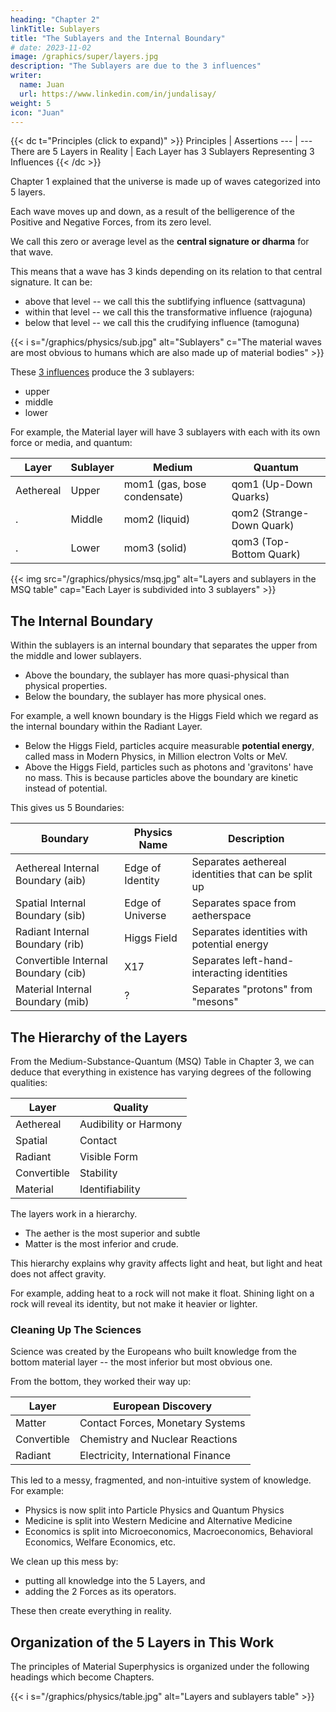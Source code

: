 ```yaml
---
heading: "Chapter 2"
linkTitle: Sublayers
title: "The Sublayers and the Internal Boundary"
# date: 2023-11-02
image: /graphics/super/layers.jpg
description: "The Sublayers are due to the 3 influences"
writer:
  name: Juan
  url: https://www.linkedin.com/in/jundalisay/
weight: 5
icon: "Juan"
---
```



{{< dc t="Principles (click to expand)" >}}
Principles | Assertions
--- | ---
There are 5 Layers in Reality | Each Layer has 3 Sublayers Representing 3 Influences 
{{< /dc >}}


Chapter 1 explained that the universe is made up of waves categorized into 5 layers. 

Each wave moves up and down, as a result of the belligerence of the Positive and Negative Forces, from its zero level.

We call this zero or average level as the **central signature or dharma** for that wave.

This means that a wave has 3 kinds depending on its relation to that central signature. It can be:
- above that level -- we call this the subtlifying influence (sattvaguna)
- within that level -- we call this the transformative influence (rajoguna)
- below that level -- we call this the crudifying influence (tamoguna)

{{< i s="/graphics/physics/sub.jpg" alt="Sublayers" c="The material waves are most obvious to humans which are also made up of material bodies" >}}

These [3 influences](/superphysics/principles/chapter-06b/) produce the 3 sublayers:
- upper
- middle
- lower


For example, the Material layer will have 3 sublayers with each with its own force or media, and quantum:

Layer | Sublayer | Medium | Quantum
--- | --- | --- | ---
Aethereal | Upper | mom1 (gas, bose condensate) | qom1 (Up-Down Quarks)
. | Middle | mom2 (liquid) |  qom2 (Strange-Down Quark)
. | Lower | mom3 (solid) | qom3 (Top-Bottom Quark)


{{< img src="/graphics/physics/msq.jpg" alt="Layers and sublayers in the MSQ table" cap="Each Layer is subdivided into 3 sublayers" >}}


## The Internal Boundary

Within the sublayers is an internal boundary that separates the upper from the middle and lower sublayers. 

- Above the boundary, the sublayer has more quasi-physical than physical properties. 
- Below the boundary, the sublayer has more physical ones. 

For example, a well known boundary is the Higgs Field which we regard as the internal boundary within the Radiant Layer.

- Below the Higgs Field, particles acquire measurable **potential energy**, called mass in Modern Physics, in Million electron Volts or MeV.  
- Above the Higgs Field, particles such as photons and 'gravitons' have no mass. This is because particles above the boundary are kinetic instead of potential. 


This gives us 5 Boundaries:

Boundary | Physics Name | Description
--- | --- | ---
Aethereal Internal Boundary (aib) | Edge of Identity | Separates aethereal identities that can be split up
Spatial Internal Boundary (sib) | Edge of Universe | Separates space from aetherspace
Radiant Internal Boundary (rib) | Higgs Field | Separates identities with potential energy
Convertible Internal Boundary (cib) | X17 | Separates left-hand-interacting identities 
Material Internal Boundary (mib) | ? | Separates "protons" from "mesons"


<!-- identities with can be further split up (manifesting as splitting up)  that can be split up by antimatter -->
<!-- 
Energy and the 2 Forces manifest via Media differently in the 5 layers and each of the sublayers.

Sublayer | Quantum | Media | 2 Forces
--- | --- | --- | ---
Upper Aethereal | Mind  | Sound | Existence or Nonexistence
Middle Aethereal | Qoa (Idea) | Sound | Consonance or Dissonance
Lower Aethereal | Thought | Sound | Consonance or Dissonance
Upper Spatial | Metaphysical Spacetime (Multiverses) |  |  
Middle Spatial | Galactic Qost | Universe | Fast or slow
Lower Spatial | Qost | Space and time within a universe | Gravity or Anti-gravity
Upper Radiant | Muon | Mor1 (Infrared) | Bright or Dark
Middle Radiant | Electron | Mor2 (Visible Light) | Energetic or non-energetic
Lower Radiant | Tau | Mor3 (UV Light) | Magnetic or Nonmagnetic
Upper Convertible | Z Boson |  |  
Middle Convertible | W- Boson | Radioactivity | Persistence or Decay
Lower Convertible | W+ Boson |  | 
Upper Material | Up Quark | Gas | Persistence | Blue Charge
Middle Material | Down Quark | Liquid | Persistence | Green Charge
Lower Material | Strange Quark | Solid | Persistence | Red Charge
 -->

<!-- Layer | Energy | Manifestation
--- | --- | ---
Upper Aethereal | Strength of idea or feeling | 
Lower Aethereal | Strength of idea or feeling | Sound
Upper Spatial | Strength of a vortex (black hole) | Gravity
Lower Spatial | Strength of a vortex (black hole) | Gravity
Upper Radiant | Energy in a photon or electron | Heat and Light
Lower Radiant | Energy in a photon or electron | Heat and Light
Upper Convertible | Energy in a W Z boson | Stability
Convertible | Energy in a W Z boson | Stability
Material | Energy in an atomic nucleus | Identity -->


## The Hierarchy of the Layers

From the Medium-Substance-Quantum (MSQ) Table in Chapter 3, we can deduce that everything in existence has varying degrees of the following qualities:

Layer | Quality
--- | --- 
Aethereal | Audibility or Harmony 
Spatial | Contact
Radiant | Visible Form
Convertible | Stability
Material | Identifiability


The layers work in a hierarchy.
- The aether is the most superior and subtle
- Matter is the most inferior and crude. 

This hierarchy explains why gravity affects light and heat, but light and heat does not affect gravity. 

For example, adding heat to a rock will not make it float. Shining light on a rock will reveal its identity, but not make it heavier or lighter.

<!-- In Social Superphysics, this is why those who know the 5 Layers (or 5 Elements) tend to be non-democratic. This is because, in order to full utilize or maximize the benefits of Nature's hierarchy, wild democracy has to be stamped out. This increases the chances for 'Golden Ages' in a civilization.

In Bio Superphysics, this hierarchy principle manifests as Homeopathy or Chinese medicine having less bad side effects than Western Medicine.  -->


### Cleaning Up The Sciences

Science was created by the Europeans who built knowledge from the bottom material layer -- the most inferior but most obvious one. 

From the bottom, they worked their way up:

Layer | European Discovery
--- | ---
Matter | Contact Forces, Monetary Systems
Convertible | Chemistry and Nuclear Reactions
Radiant | Electricity, International Finance


This led to a messy, fragmented, and non-intuitive system of knowledge. For example:
- Physics is now split into Particle Physics and Quantum Physics
- Medicine is split into Western Medicine and Alternative Medicine 
- Economics is split into Microeconomics, Macroeconomics, Behavioral Economics, Welfare Economics, etc. 

We clean up this mess by:
- putting all knowledge into the 5 Layers, and
- adding the 2 Forces as its operators.

These then create everything in reality.



## Organization of the 5 Layers in This Work

The principles of Material Superphysics is organized under the following headings which become Chapters.


{{< i s="/graphics/physics/table.jpg" alt="Layers and sublayers table" >}}


<!-- Topic | Aether | Spatial 
--- |  --- | --- 
1 Intro | |
2 Sublayers | |
3a Medium | unconscious | timespace
3b | subconscious | aetherspace
3c | conscious | spacetime
4a Substance | mind | time
4b | feeling | blackhole
4c | idea | space
5a Quantum | subtlifying | galactic
5b | transformative | stellar
5c | crudifying | material
6 Signature | perception-time | timespace 
7 Territory |  |  
8 Vortex | unite divide | clockwise anti
9 Relationality | Attraction-Repulsion | 'General Relationality' | 
10 Upper | unconscious | dark energy
11 Mid | subconscious | dark matter | wave (zeeman) | qoc2 detection  | liquid 
12 Lower | conscious | gravity | particle | qoc3 detection  | solid
13 Technologies | Artificial Sentience, Sonic Fire Suppression | Levitation, Teleportation, Fusion, Fission Retardant, Non-Abrasive Precision Fabrication 


Topic | Radiant | Convertible | Material 
--- | --- | --- | --- 
1 | | | 
2 | | | 
3a | photon  | w boson | pion 
3b | heat | w boson | kaon
3c | virtual photon | z boson | eta
4a | fire | neutron | proton
5a | electron | e-neutrino | up-down
5b | muon | t-neutrino | strange-charm
5c | tau | m-neutrino | top-bottom
6 |  |  |
7 |  |  |
8 | male-female | react-nonreact | matter-anti
9 | Electromagnetism 'Special Relationality' | Feynman Diagrams | Contact Forces
10 | carrier | qoc1 detection | gas
11 | carrier | qoc2 detection | liquid
12 | carrier | qoc3 detection | solid
13 | Crystal Computers, Room Temperature Superconductors | Neutrino Disease Detectors | Stronger Materials   -->

<!-- Low-High Probability -->